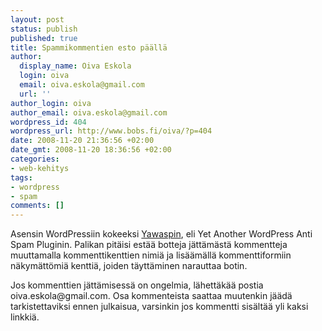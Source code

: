 ```yaml
---
layout: post
status: publish
published: true
title: Spammikommentien esto päällä
author:
  display_name: Oiva Eskola
  login: oiva
  email: oiva.eskola@gmail.com
  url: ''
author_login: oiva
author_email: oiva.eskola@gmail.com
wordpress_id: 404
wordpress_url: http://www.bobs.fi/oiva/?p=404
date: 2008-11-20 21:36:56 +02:00
date_gmt: 2008-11-20 18:36:56 +02:00
categories:
- web-kehitys
tags:
- wordpress
- spam
comments: []
---
```

<p>Asensin WordPressiin kokeeksi <a title="Yet Another WordPress Anti Spam Plugin" href="http://www.svenkubiak.de/yawasp-en/" mce_href="http://www.svenkubiak.de/yawasp-en/">Yawaspin</a>, eli Yet Another WordPress Anti Spam Pluginin. Palikan pitäisi estää botteja jättämästä kommentteja muuttamalla kommenttikenttien nimiä ja lisäämällä kommenttiformiin näkymättömiä kenttiä, joiden täyttäminen narauttaa botin.</p>
<p>Jos kommenttien jättämisessä on ongelmia, lähettäkää postia oiva.eskola@gmail.com. Osa kommenteista saattaa muutenkin jäädä tarkistettaviksi ennen julkaisua, varsinkin jos kommentti sisältää yli kaksi linkkiä.</p>
